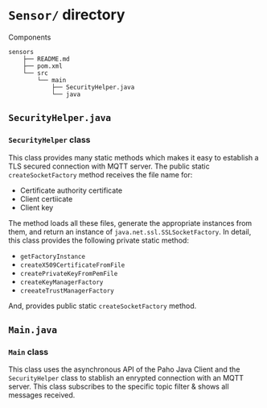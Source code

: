 # `Sensor/` directory
Components
```
sensors
    ├── README.md
    ├── pom.xml
    └── src
        └── main
            ├── SecurityHelper.java
            └── java
```

## `SecurityHelper.java`
### `SecurityHelper` class
This class provides many static methods which makes it easy to establish a TLS secured connection with MQTT server. The public static `createSocketFactory` method receives the file name for:
* Certificate authority certificate
* Client certiicate
* Client key

The method loads all these files, generate the appropriate instances from them, and return an instance of `java.net.ssl.SSLSocketFactory`. In detail, this class provides the following private static method:
* `getFactoryInstance`
* `createX509CertificateFromFile`
* `createPrivateKeyFromPemFile`
* `createKeyManagerFactory`
* `creeateTrustManagerFactory`


And, provides public static `createSocketFactory` method.

## `Main.java`
### `Main` class
This class uses the asynchronous API of the Paho Java Client and the `SecurityHelper` class to stablish an enrypted connection with an MQTT server. This class subscribes to the specific topic filter & shows all messages received.
